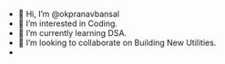 - 👋 Hi, I’m @okpranavbansal
- 👀 I’m interested in Coding.  
- 🌱 I’m currently learning DSA.  
- 💞️ I’m looking to collaborate on Building New Utilities.
- 
